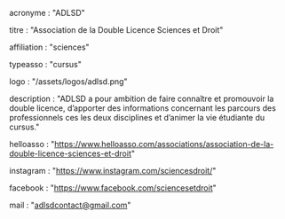 acronyme : "ADLSD"

titre : "Association de la Double Licence Sciences et Droit"

affiliation : "sciences"

typeasso : "cursus"

logo : "/assets/logos/adlsd.png"

description : "ADLSD a pour ambition de faire connaître et promouvoir la double licence, d’apporter des informations concernant les parcours des professionnels ces les deux disciplines et d’animer la vie étudiante du cursus."

helloasso : "https://www.helloasso.com/associations/association-de-la-double-licence-sciences-et-droit"

instagram : "https://www.instagram.com/sciencesdroit/"

facebook : "https://www.facebook.com/sciencesetdroit"

mail : "adlsdcontact@gmail.com"